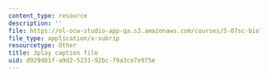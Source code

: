 ```yaml
---
content_type: resource
description: ''
file: https://ol-ocw-studio-app-qa.s3.amazonaws.com/courses/5-07sc-biological-chemistry-i-fall-2013/d929d81fa9d2523192bcf9a3ce7e975e_zdage-Lp8m4.vtt
file_type: application/x-subrip
resourcetype: Other
title: 3play caption file
uid: d929d81f-a9d2-5231-92bc-f9a3ce7e975e
---
```

